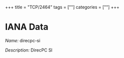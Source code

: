 +++
title = "TCP/2464"
tags = [""]
categories = [""]
+++

# IANA Data

_Name:_ direcpc-si

_Description:_ DirecPC SI


